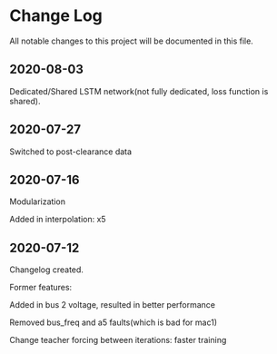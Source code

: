 
# Change Log
All notable changes to this project will be documented in this file.


## 2020-08-03
Dedicated/Shared LSTM network(not fully dedicated, loss function is shared).

## 2020-07-27
Switched to post-clearance data

## 2020-07-16
Modularization

Added in interpolation: x5

## 2020-07-12
Changelog created.

Former features:

Added in bus 2 voltage, resulted in better performance

Removed bus_freq and a5 faults(which is bad for mac1)

Change teacher forcing between iterations: faster training
